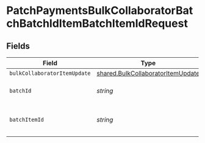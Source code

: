 # PatchPaymentsBulkCollaboratorBatchBatchIdItemBatchItemIdRequest


## Fields

| Field                                                                                  | Type                                                                                   | Required                                                                               | Description                                                                            |
| -------------------------------------------------------------------------------------- | -------------------------------------------------------------------------------------- | -------------------------------------------------------------------------------------- | -------------------------------------------------------------------------------------- |
| `bulkCollaboratorItemUpdate`                                                           | [shared.BulkCollaboratorItemUpdate](../../models/shared/bulkcollaboratoritemupdate.md) | :heavy_minus_sign:                                                                     | N/A                                                                                    |
| `batchId`                                                                              | *string*                                                                               | :heavy_check_mark:                                                                     | Unique identifier for a batch                                                          |
| `batchItemId`                                                                          | *string*                                                                               | :heavy_check_mark:                                                                     | Unique identifier for an item in a batch                                               |